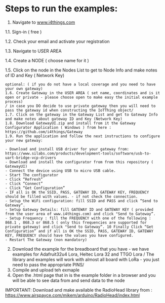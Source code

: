 # Steps to run the examples:

1. Navigate to www.i4things.com

1.1. Sign-in ( free )

1.2. Check your email and activate your registration

1.3. Navigate to USER AREA

1.4. Create a NODE ( choose name for it ) 

1.5. Click on the node in the Nodes List to get to Node Info and make notes of ID and  Key ( Network Key)


```
optional: ( if you do not have a local coverage and you need to have your own gateway)
1.6. Create Gateway in the USER AREA ( set name, coordinates and is it open or private - please choose open to make easy the initial example process)  
/ in case you DO decide to use private gateway then you will need to pass the gateway id when constructing the IoTThing object/
1.7. Click on the gateway in the Gateway List and get to Gateway Info and make notes about gateway ID and Key (Network Key)
1.8. Download GatewayUI.zip and install from it the Gateway Configurator Application ( Windows ) from here : https://github.com/i4things/Gateway
1.9. Run the application and follow the next instructions to configure your new gateway:

- Download and install USB driver for your gateway from: https://www.silabs.com/products/development-tools/software/usb-to-uart-bridge-vcp-drivers
- Download and install the configurator from from this repository ( GatewayUI)
- Connect the device using USB to micro USB cable.
- Start The configurator
- Click “Refresh”
- Click “Connect”
- Click “Get Configuration”
- IF all is OK the SSID, PASS, GATEWAY ID, GATEWAY KEY, FREQUENCY should be filled with values. - if not check the connection.
- Setup the WiFi configuration: fill SSID and PASS and click “Send to Gateway”.
- Setup Gateway Details: fill GATEWAY ID and GATEWAY KEY ( provided from the user area of www.i4things.com) and click "Send to Gateway”.
- Setup Frequency : fill the FREQUENCY with one of the following : 868.1 , 868.3 or 868.5 ( only this frequencies are supported for private gateway) and click "Send to Gateway”. 10 Finally Click “Get Configuration” and if all is OK the SSID, PASS, GATEWAY ID, GATEWAY KEY, FREQUENCY should have the values you have configured.
- Restart The Gateway (non mandatory)
```

2. Download the example for the breadboard that you have - we have examples for Adafruit32u4 Lora, Heltec Lora 32 and TTGO Lora
/ The library and examples will work with almost all board with LoRa - you just need to pass the appropriate PINS/
3. Compile and upload teh exmaple
4. Open the .html page that in is the example folder in a browser and you will be able to see data from and send data to the node

IMPORTANT: Download and make available the RadioHead library from : https://www.airspayce.com/mikem/arduino/RadioHead/index.html
